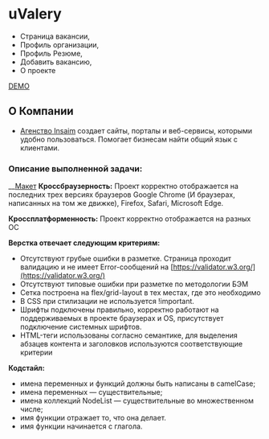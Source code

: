 # uValery
- Страница вакансии,
- Профиль организации,
- Профиль Резюме,
- Добавить вакансию,
- О проекте

[DEMO](https://cohort52.github.io/uvalery/)

## О Компании
- [Агенство Insaim](https://insaim.ru/) создает сайты, порталы и веб-сервисы, которыми удобно пользоваться. Помогает бизнесам найти общий язык с клиентами.
### Описание выполненной задачи:
__[Макет](https://www.figma.com/file/nZgu7vsaGd4rdTuvl9YbGO/%F0%9F%A6%9C-uvalery.ru?node-id=164%3A1355)
__Кроссбраузерность:__ Проект корректно отображается на последних трех версиях браузеров Google Chrome (И браузерах, написанных на том же движке), Firefox,  Safari, Microsoft Edge.

__Кроссплатформенность:__ Проект корректно отображается на разных OC

__Верстка отвечает следующим критериям:__
- Отсутствуют грубые ошибки в разметке. Страница проходит валидацию и не имеет Error-сообщений на [https://validator.w3.org/](https://validator.w3.org/)
- Отсутствуют типовые ошибки при разметке по методологии БЭМ
- Сетка построена на flex/grid-layout в тех местах, где это необходимо
- В CSS при стилизации не используется !important.
- Шрифты подключены правильно, корректно работают на поддерживаемых в проекте браузерах и OS, присутствует подключение системных шрифтов.
- HTML-теги использованы согласно семантике, для выделения абзацев контента и заголовков используются соответствующие критерии

__Кодстайл:__
- имена переменных и функций должны быть написаны в camelCase;
- имена переменных — существительные;
- имена коллекций NodeList — существительные во множественном числе;
- имя функции отражает то, что она делает.
- имя функции начинается с глагола.
